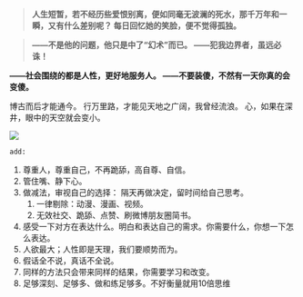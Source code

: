 >**人生短暂，若不经历些爱恨别离，便如同毫无波澜的死水，那千万年和一瞬，又有什么差别呢？
每日回忆她的笑脸，便不觉得孤独。**

>**——不是他的问题，他只是中了“幻术”而已。
——犯我边界者，虽远必诛！**

**——社会围绕的都是人性，更好地服务人。
——不要装傻，不然有一天你真的会变傻。**

博古而后才能通今。
行万里路，才能见天地之广阔，我曾经流浪。
心，如果在深井，眼中的天空就会变小。

![](http://upload-images.jianshu.io/upload_images/3317226-6758ff9f85fb8fc0.png?imageMogr2/auto-orient/strip%7CimageView2/2/w/1240)

`add:`
1. 尊重人，尊重自己，不再跪舔，高自尊、自信。
2. 管住嘴、静下心。
3. 做减法，审视自己的选择： 隔天再做决定，留时间给自己思考。
    1. 一律剔除：动漫、漫画、视频。
    2. 无效社交、跪舔、点赞、刷微博朋友圈简书。
4. 感受一下对方在表达什么。明白和表达自己的需求。你需要什么，你想一下怎么表达。
5. 人欲最大；人性即是天理，我们要顺势而为。
6. 假话全不说，真话不全说。
7. 同样的方法只会带来同样的结果，你需要学习和改变。
8. 足够深刻、足够多、做和练足够多。不好衡量就用10倍思维

